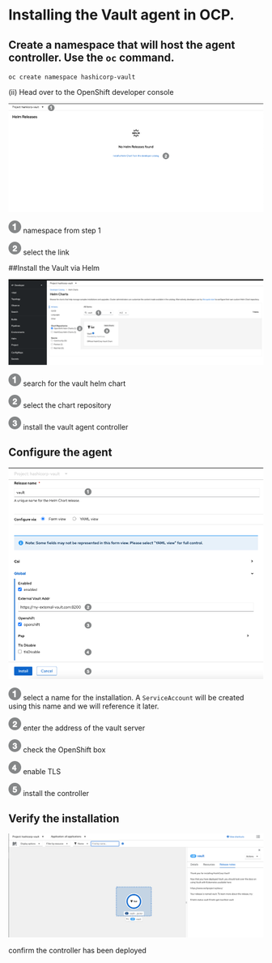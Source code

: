 
# Installing the Vault agent in OCP.  


## Create a namespace that will host the agent controller. Use the `oc` command. 

```
oc create namespace hashicorp-vault 
```

(ii) Head over to the OpenShift developer console 

![](img/step1.png) 

 ![](img/one.png )  namespace from step 1 
 
 ![](img/two.png )  select the link 


##Install the Vault via Helm

![](img/step2.png) 

 ![](img/one.png )   search for the vault helm chart 
 
 ![](img/two.png )   select the chart repository  
 
 ![](img/three.png ) install the vault agent controller 


## Configure the agent 

![](img/step3.png) 

 ![](img/one.png )   select a name for the installation. A `ServiceAccount` will be created using this name and we will reference it later. 

 ![](img/two.png )   enter the address of the vault server  

 ![](img/three.png ) check the OpenShift box 
 
 ![](img/four.png )  enable TLS 
 
 ![](img/five.png )  install the controller 


## Verify the installation 

![](img/step4.png) 

  confirm the controller has been deployed 
